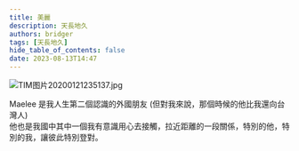 ```yaml
---
title: 美麗
description: 天長地久
authors: bridger
tags: [天長地久]
hide_table_of_contents: false
date: 2023-08-13T14:47
---
```



![TIM图片20200121235137.jpg](https://e.brid.cf/i/2023/08/13/nxlk7e-2.webp)

<!-- truncate -->

Maelee 是我人生第二個認識的外國朋友 (但對我來說，那個時候的他比我還向台灣人)  
他也是我國中其中一個我有意識用心去接觸，拉近距離的一段關係，特別的他，特別的我，讓彼此特別登對。  